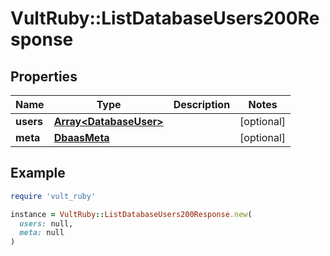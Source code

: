 # VultRuby::ListDatabaseUsers200Response

## Properties

| Name | Type | Description | Notes |
| ---- | ---- | ----------- | ----- |
| **users** | [**Array&lt;DatabaseUser&gt;**](DatabaseUser.md) |  | [optional] |
| **meta** | [**DbaasMeta**](DbaasMeta.md) |  | [optional] |

## Example

```ruby
require 'vult_ruby'

instance = VultRuby::ListDatabaseUsers200Response.new(
  users: null,
  meta: null
)
```

